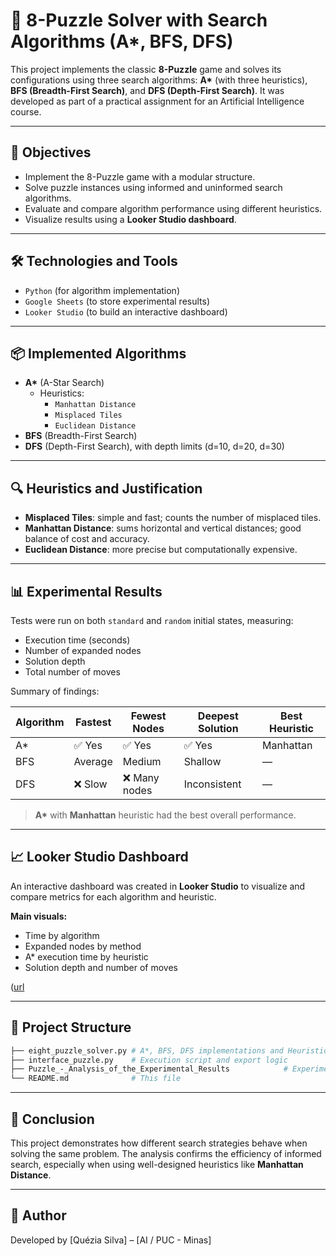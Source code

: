 
# 🧩 8-Puzzle Solver with Search Algorithms (A*, BFS, DFS)

This project implements the classic **8-Puzzle** game and solves its configurations using three search algorithms: **A\*** (with three heuristics), **BFS (Breadth-First Search)**, and **DFS (Depth-First Search)**. It was developed as part of a practical assignment for an Artificial Intelligence course.

---

## 🎯 Objectives

- Implement the 8-Puzzle game with a modular structure.
- Solve puzzle instances using informed and uninformed search algorithms.
- Evaluate and compare algorithm performance using different heuristics.
- Visualize results using a **Looker Studio dashboard**.

---

## 🛠️ Technologies and Tools

- `Python` (for algorithm implementation)
- `Google Sheets` (to store experimental results)
- `Looker Studio` (to build an interactive dashboard)

---

## 📦 Implemented Algorithms

- **A\*** (A-Star Search)
  - Heuristics:
    - `Manhattan Distance`
    - `Misplaced Tiles`
    - `Euclidean Distance`
- **BFS** (Breadth-First Search)
- **DFS** (Depth-First Search), with depth limits (d=10, d=20, d=30)

---

## 🔍 Heuristics and Justification

- **Misplaced Tiles**: simple and fast; counts the number of misplaced tiles.
- **Manhattan Distance**: sums horizontal and vertical distances; good balance of cost and accuracy.
- **Euclidean Distance**: more precise but computationally expensive.

---

## 📊 Experimental Results

Tests were run on both `standard` and `random` initial states, measuring:

- Execution time (seconds)
- Number of expanded nodes
- Solution depth
- Total number of moves

Summary of findings:

| Algorithm | Fastest | Fewest Nodes | Deepest Solution | Best Heuristic |
|-----------|---------|---------------|------------------|----------------|
| A*        | ✅ Yes  | ✅ Yes        | ✅ Yes           | Manhattan      |
| BFS       | Average | Medium         | Shallow          | —              |
| DFS       | ❌ Slow | ❌ Many nodes  | Inconsistent      | —              |

> **A\*** with **Manhattan** heuristic had the best overall performance.

---

## 📈 Looker Studio Dashboard

An interactive dashboard was created in **Looker Studio** to visualize and compare metrics for each algorithm and heuristic.

**Main visuals:**
- Time by algorithm
- Expanded nodes by method
- A* execution time by heuristic
- Solution depth and number of moves

([url](https://lookerstudio.google.com/reporting/2bc95bdd-4c8d-4200-9286-e9f5da129a04)

---

## 📁 Project Structure

```bash
├── eight_puzzle_solver.py # A*, BFS, DFS implementations and Heuristic functions
├── interface_puzzle.py    # Execution script and export logic
├── Puzzle_-_Analysis_of_the_Experimental_Results            # Experimental results dashboard 
└── README.md              # This file
```

---

## 🧠 Conclusion

This project demonstrates how different search strategies behave when solving the same problem. The analysis confirms the efficiency of informed search, especially when using well-designed heuristics like **Manhattan Distance**.

---

## 📌 Author

Developed by [Quézia Silva] – [AI / PUC - Minas]
